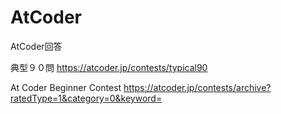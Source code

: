 # AtCoder
AtCoder回答

典型９０問
https://atcoder.jp/contests/typical90

At Coder Beginner Contest
https://atcoder.jp/contests/archive?ratedType=1&category=0&keyword=
